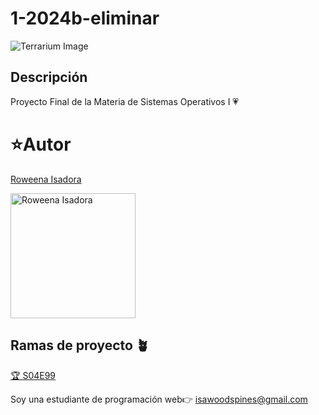 # 1-2024b-eliminar
![Terrarium Image](./images/terrarium_banner.jpg)

## Descripción
Proyecto Final de la Materia de Sistemas Operativos I 💗
# ⭐Autor 
[Roweena Isadora](https://github.com/CassandraPresley)

<img 
    src="https://encrypted-tbn0.gstatic.com/images?q=tbn:ANd9GcTOReUayJsjOls5u0rPpG_l6asS90hmSy5aoQ&s" 
    alt="Roweena Isadora" 
    width="200"/>
## Ramas de proyecto 🪴

[🏆 S04E99](#) 

Soy una estudiante de programación web👉 isawoodspines@gmail.com
